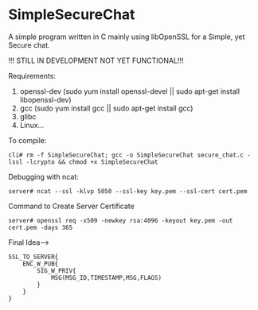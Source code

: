 # SimpleSecureChat
A simple program written in C mainly using libOpenSSL for a Simple, yet Secure chat.

!!! STILL IN DEVELOPMENT NOT YET FUNCTIONAL!!!

Requirements:
1. openssl-dev (sudo yum install openssl-devel || sudo apt-get install libopenssl-dev) 
2. gcc (sudo yum install gcc || sudo apt-get install gcc)
3. glibc
4. Linux... 


To compile:

    cli# rm -f SimpleSecureChat; gcc -o SimpleSecureChat secure_chat.c -lssl -lcrypto && chmod +x SimpleSecureChat


Debugging with ncat: 

    server# ncat --ssl -klvp 5050 --ssl-key key.pem --ssl-cert cert.pem 


Command to Create Server Certificate 

    server# openssl req -x509 -newkey rsa:4096 -keyout key.pem -out cert.pem -days 365 


Final Idea-->



    SSL_TO_SERVER{
        ENC_W_PUB{
            SIG_W_PRIV{
                MSG(MSG_ID,TIMESTAMP,MSG,FLAGS)
            }
        }
    }
